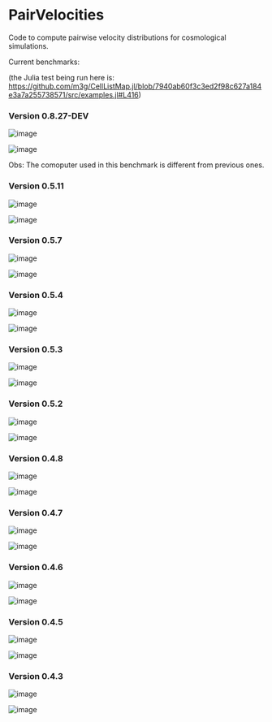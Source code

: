 # PairVelocities

Code to compute pairwise velocity distributions for cosmological simulations.

Current benchmarks:

(the Julia test being run here is: https://github.com/m3g/CellListMap.jl/blob/7940ab60f3c3ed2f98c627a184e3a7a255738571/src/examples.jl#L416)

### Version 0.8.27-DEV

![image](./data/cd_v0.8.27-DEV.png)

![image](./data/cv_v0.8.27-DEV.png)

Obs: The comoputer used in this benchmark is different from previous ones.

### Version 0.5.11

![image](./data/cd_v0.5.11.png)

![image](./data/cv_v0.5.11.png)

### Version 0.5.7

![image](./data/cd_v0.5.7.png)

![image](./data/cv_v0.5.7.png)

### Version 0.5.4

![image](./data/cd_v0.5.4.png)

![image](./data/cv_v0.5.4.png)

### Version 0.5.3

![image](./data/cd_v0.5.3.png)

![image](./data/cv_v0.5.3.png)

### Version 0.5.2

![image](./data/cd_v0.5.2.png)

![image](./data/cv_v0.5.2.png)

### Version 0.4.8

![image](./data/cd_v0.4.8.png)

![image](./data/cv_v0.4.8.png)

### Version 0.4.7

![image](./data/cd_v0.4.7.png)

![image](./data/cv_v0.4.7.png)

### Version 0.4.6

![image](./data/cd_v0.4.6.png)

![image](./data/cv_v0.4.6.png)

### Version 0.4.5

![image](./data/cd_v0.4.5.png)

![image](./data/cv_v0.4.5.png)

### Version 0.4.3

![image](./data/cd_v0.4.3.png)

![image](./data/cv_v0.4.3.png)



